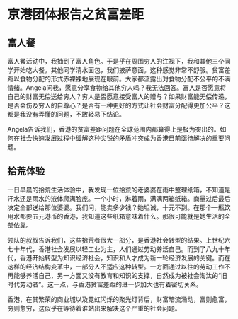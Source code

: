 # 京港团体报告之贫富差距


## 富人餐 

富人餐活动中，我抽到了富人角色。于是乎在周围穷人的注视下，我和其他三个同学开始吃大餐。其他同学清水面包，我们披萨意面。这种感觉非常不舒服。贫富差距以食物分配的形式赤裸裸地展现在眼前。大家都流露出对食物分配不公平的不满情绪。Angela问我，愿意分享食物给其他穷人吗？我无法回答。富人是否愿意将自己的财富无偿送给穷人？穷人是否愿意接受富人的赠与？如果财富能无偿传递，是否会伤及穷人的自尊心？是否有一种更好的方式让社会财富分配得更加公平？这都是我没有弄懂的问题，不敢轻易下结论。 

Angela告诉我们，香港的贫富差距问题在全球范围内都算得上是极为突出的。如何在社会快速发展过程中缓解这种尖锐的矛盾冲突成为香港目前亟待解决的重要问题。 


## 拾荒体验 
一日早晨的拾荒生活体验中，我发现一位拾荒的老婆婆在雨中整理纸箱，不知道是汗水还是雨水的液体爬满脸庞。一个小时，淋着雨，满满两箱纸箱。商量过后最后决定全部送给那位婆婆。我们问，能卖多少钱？她坦诚，十元不到。在那个一瓶饮用水都要五元港币的香港，我知道这些纸箱意味着什么。那很可能就是她生活的全部依靠。 

领队的叔叔告诉我们，这些拾荒者很大一部分，是香港社会转型的结果。上世纪六七十年代，香港社会发展以轻工业为主，人们通过劳动养活自己。而到了八九十年代，香港开始转型为知识经济社会，知识和人才成为新一轮经济发展的关键。而在这样的经济结构变革中，一部分人不适应这种转型。一方面通过以往的劳动工作不再能够养活自己，另一方面又没有教育和知识的支撑，自然成为被社会淘汰的“旧时代劳动者”。这一点，与香港贫富差距的进一步加大也有着密切关系。 

香港，在其繁荣的商业城以及霓虹闪烁的聚光灯背后，财富暗流涌动，富则愈富，穷则愈穷，这似乎在等待着谁站出来解决这个严重的社会问题。 
